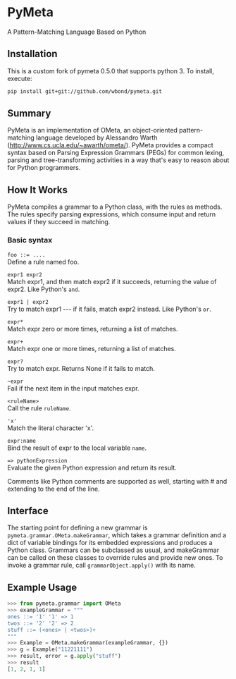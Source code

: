 PyMeta
========

A Pattern-Matching Language Based on Python

Installation
------------

This is a custom fork of pymeta 0.5.0 that supports python 3. To install, execute:

```bash
pip install git+git://github.com/wbond/pymeta.git
```

Summary
-------

PyMeta is an implementation of OMeta, an object-oriented pattern-matching
language developed by Alessandro Warth
(http://www.cs.ucla.edu/~awarth/ometa/). PyMeta provides a compact syntax based
on Parsing Expression Grammars (PEGs) for common lexing, parsing and
tree-transforming activities in a way that's easy to reason about for Python
programmers.


How It Works
------------

PyMeta compiles a grammar to a Python class, with the rules as methods. The
rules specify parsing expressions, which consume input and return values if
they succeed in matching.

### Basic syntax

``foo ::= ....``  
   Define a rule named foo.

``expr1 expr2``  
   Match expr1, and then match expr2 if it succeeds, returning the value of
   expr2. Like Python's ``and``.

``expr1 | expr2``  
  Try to match expr1 --- if it fails, match expr2 instead. Like Python's
  ``or``.

``expr*``  
  Match expr zero or more times, returning a list of matches.

``expr+``  
  Match expr one or more times, returning a list of matches.

``expr?``  
  Try to match expr. Returns None if it fails to match.

``~expr``  
  Fail if the next item in the input matches expr.

``<ruleName>``  
  Call the rule ``ruleName``.

``'x'``  
  Match the literal character 'x'.

``expr:name``  
  Bind the result of expr to the local variable ``name``.

``=> pythonExpression``  
  Evaluate the given Python expression and return its result.

Comments like Python comments are supported as well, starting with #
and extending to the end of the line.

Interface
---------

The starting point for defining a new grammar is
``pymeta.grammar.OMeta.makeGrammar``, which takes a grammar definition and a
dict of variable bindings for its embedded expressions and produces a Python
class. Grammars can be subclassed as usual, and makeGrammar can be called on
these classes to override rules and provide new ones. To invoke a grammar rule,
call ``grammarObject.apply()`` with its name.

Example Usage
-------------

```python
>>> from pymeta.grammar import OMeta
>>> exampleGrammar = """
ones ::= '1' '1' => 1
twos ::= '2' '2' => 2
stuff ::= (<ones> | <twos>)+
"""
>>> Example = OMeta.makeGrammar(exampleGrammar, {})
>>> g = Example("11221111")
>>> result, error = g.apply("stuff")
>>> result
[1, 2, 1, 1]
```